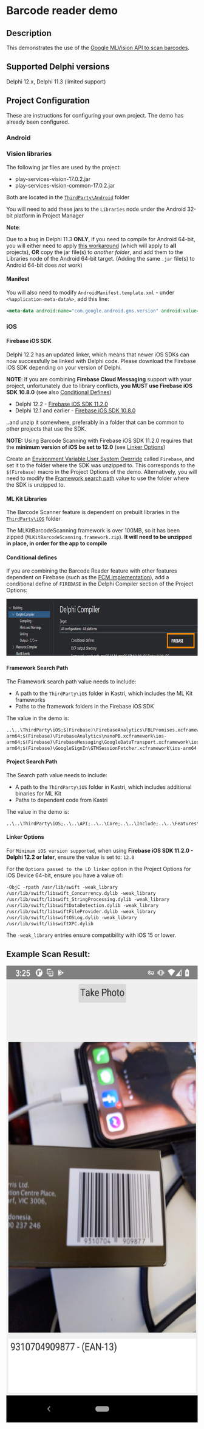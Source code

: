 # Barcode reader demo

## Description

This demonstrates the use of the [Google MLVision API to scan barcodes](https://developers.google.com/ml-kit/vision/barcode-scanning/android). 

## Supported Delphi versions

Delphi 12.x, Delphi 11.3 (limited support)

## Project Configuration

These are instructions for configuring your own project. The demo has already been configured.

### Android 

### Vision libraries

The following jar files are used by the project:

* play-services-vision-17.0.2.jar
* play-services-vision-common-17.0.2.jar

Both are located in the [`ThirdParty\Android`](https://github.com/DelphiWorlds/Kastri/tree/master/ThirdParty/Android) folder

You will need to add these jars to the `Libraries` node under the Android 32-bit platform in Project Manager

**Note**:

Due to a bug in Delphi 11.3 **ONLY**, if you need to compile for Android 64-bit, you will either need to apply [this workaround](https://docs.code-kungfu.com/books/hotfix-113-alexandria/page/fix-jar-libraries-added-to-android-64-bit-platform-target-are-not-compiled) (which will apply to **all** projects), **OR** copy the jar file(s) to _another folder_, and add them to the Libraries node of the Android 64-bit target. (Adding the same `.jar` file(s) to Android 64-bit does _not_ work)

#### Manifest

You will also need to modify `AndroidManifest.template.xml` - under `<%application-meta-data%>`, add this line:

```xml
<meta-data android:name="com.google.android.gms.version" android:value="12451000" />
```

### iOS

#### Firebase iOS SDK

Delphi 12.2 has an updated linker, which means that newer iOS SDKs can now successfully be linked with Delphi code. Please download the Firebase iOS SDK depending on your version of Delphi. 

**NOTE**: If you are combining **Firebase Cloud Messaging** support with your project, unfortunately due to library conflicts, **you MUST use Firebase iOS SDK 10.8.0** (see also [Conditional Defines](#conditional-defines))

* Delphi 12.2 - [Firebase iOS SDK 11.2.0](https://github.com/firebase/firebase-ios-sdk/releases/download/11.2.0/Firebase.zip)
* Delphi 12.1 and earlier - [Firebase iOS SDK 10.8.0](https://github.com/firebase/firebase-ios-sdk/releases/download/10.8.0/Firebase-10.8.0.zip)

..and unzip it somewhere, preferably in a folder that can be common to other projects that use the SDK. 

**NOTE:** Using Barcode Scanning with Firebase iOS SDK 11.2.0 requires that the **minimum version of iOS be set to 12.0** (see [Linker Options](#linker-options))

Create an [Environment Variable User System Override](https://docwiki.embarcadero.com/RADStudio/Alexandria/en/Environment_Variables) called `Firebase`, and set it to the folder where the SDK was unzipped to. This corresponds to the `$(Firebase)` macro in the Project Options of the demo. Alternatively, you will need to modify the [Framework search path](#framework-search-path) value to use the folder where the SDK is unzipped to.

#### ML Kit Libraries

The Barcode Scanner feature is dependent on prebuilt libraries in the [`ThirdParty\iOS`](https://github.com/DelphiWorlds/Kastri/tree/master/ThirdParty/iOS) folder

The MLKitBarcodeScanning framework is over 100MB, so it has been zipped (`MLKitBarcodeScanning.framework.zip`). **It will need to be unzipped in place, in order for the app to compile**

#### Conditional defines

If you are combining the Barcode Reader feature with other features dependent on Firebase (such as the [FCM implementation](https://github.com/DelphiWorlds/Kastri/tree/master/Demos/FCMRebooted)), add a conditional define of `FIREBASE` in the Delphi Compiler section of the Project Options:

<img src="./Screenshots/FirebaseConditionalDefine.png" alt="logo" height="150">

#### Framework Search Path

The Framework search path value needs to include:

* A path to the `ThirdParty\iOS` folder in Kastri, which includes the ML Kit frameworks
* Paths to the framework folders in the Firebase iOS SDK

The value in the demo is:

```
..\..\ThirdParty\iOS;$(Firebase)\FirebaseAnalytics\FBLPromises.xcframework\ios-arm64;$(Firebase)\FirebaseAnalytics\nanoPB.xcframework\ios-arm64;$(Firebase)\FirebaseMessaging\GoogleDataTransport.xcframework\ios-arm64;$(Firebase)\GoogleSignIn\GTMSessionFetcher.xcframework\ios-arm64
```

#### Project Search Path

The Search path value needs to include:

* A path to the `ThirdParty\iOS` folder in Kastri, which includes additional binaries for ML Kit
* Paths to dependent code from Kastri

The value in the demo is:

```
..\..\ThirdParty\iOS;..\..\API;..\..\Core;..\..\Include;..\..\Features\Barcode
```

#### Linker Options

For `Minimum iOS version supported`, when using **Firebase iOS SDK 11.2.0 - Delphi 12.2 or later**, ensure the value is set to: `12.0`

For the `Options passed to the LD linker` option in the Project Options for iOS Device 64-bit, ensure you have a value of: 

```
-ObjC -rpath /usr/lib/swift -weak_library /usr/lib/swift/libswift_Concurrency.dylib -weak_library /usr/lib/swift/libswift_StringProcessing.dylib -weak_library /usr/lib/swift/libswiftDataDetection.dylib -weak_library /usr/lib/swift/libswiftFileProvider.dylib -weak_library /usr/lib/swift/libswiftOSLog.dylib -weak_library /usr/lib/swift/libswiftXPC.dylib
``` 

The `-weak_library` entries ensure compatibility with iOS 15 or lower.

## Example Scan Result:

<img src="./Screenshots/BarcodeScanExample.png" alt="logo" height="1200">

